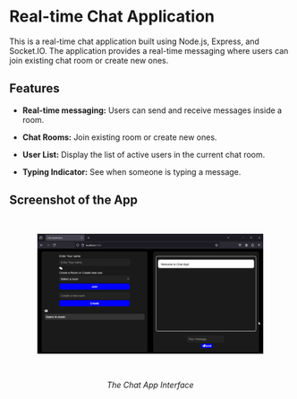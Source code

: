 # Real-time Chat Application

This is a real-time chat application built using Node.js, Express, and Socket.IO. The application provides a real-time messaging where users can join existing chat room or create new ones.

## Features

- **Real-time messaging:** Users can send and receive messages inside a room.

- **Chat Rooms:** Join existing room or create new ones.

- **User List:** Display the list of active users in the current chat room.
  
- **Typing Indicator:** See when someone is typing a message.

## Screenshot of the App

  <div align="center">
  <img src="https://github.com/alshweke/Simple-Chat-App/blob/main/chat-app/public/Chat_app.png" alt="login"  style="width: 80%; margin: 30px;">
  <p><em>The Chat App Interface</em></p>
  </div>
